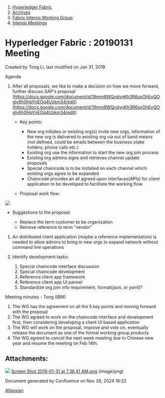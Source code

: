 1. [Hyperledger Fabric](index.html)
2. [Archives](Archives_22840389.html)
3. [Fabric Interop Working Group](Fabric-Interop-Working-Group_22839518.html)
4. [Interop Meetings](Interop-Meetings_22840492.html)

# Hyperledger Fabric : 20190131 Meeting

Created by Tong Li, last modified on Jan 31, 2019

Agenda

1. After all proposals, we like to make a decision on how we move forward, further discuss SAP's proposal [https://docs.google.com/document/d/19mm8WQndynKh3R6sxOhEvQOglv6h0HpYnEOq4Uzkm34/edit](https://docs.google.com/document/d/19mm8WQndynKh3R6sxOhEvQOglv6h0HpYnEOq4Uzkm34/edit)
   
   - Key points:
     
     - New org initiates or existing org(s) invite new orgs, information of the new org is delivered to existing org via out of band means (not defined, could be emails between the business stake holders, phone calls etc.)
     - Existing org use the information to start the new org join process
     - Existing org admins signs and retrieves channel update proposals
     - Special chaincode is to be installed on each channel which existing orgs agree to be expanded
     - Chaincode provides an all agreed upon interfaces(APIs) for client application to be developed to facilitate the working flow.
   - Proposal work flow:

<!--THE END-->

![](attachments/22840510/22840525.png?height=250)

- Suggestions to the proposal:
  
  - Replace the term customer to be organization
  - Remove reference to term "vendor"

<!--THE END-->

1. An distributed client application (maybe a reference implementation) is needed to allow admins to bring in new orgs to expand network without command line operations
2. Identify development tasks:
   
   1. Special chaincode interface discussion
   2. Special chaincode development
   3. Reference client app framework
   4. Reference client app UI pannel
   5. Standardize org join info requirement, format(json, or yaml)?

Meeting minutes - Tong (IBM)

1. The WG has the agreement on all the 5 key points and moving forward with the proposal
2. The WG agreed to work on the chaincode interface and development first, then considering developing a client UI based application
3. The WG will work on the proposal, improve and vote on, eventually release the document as one of the formal working group products
4. The WG agreed to cancel the next week meeting due to Chinese new year and resume the meeting on Feb 14th.

## Attachments:

![](images/icons/bullet_blue.gif) [Screen Shot 2019-01-31 at 7.36.41 AM.png](attachments/22840510/22840525.png) (image/png)

Document generated by Confluence on Nov 26, 2024 16:22

[Atlassian](http://www.atlassian.com/)
